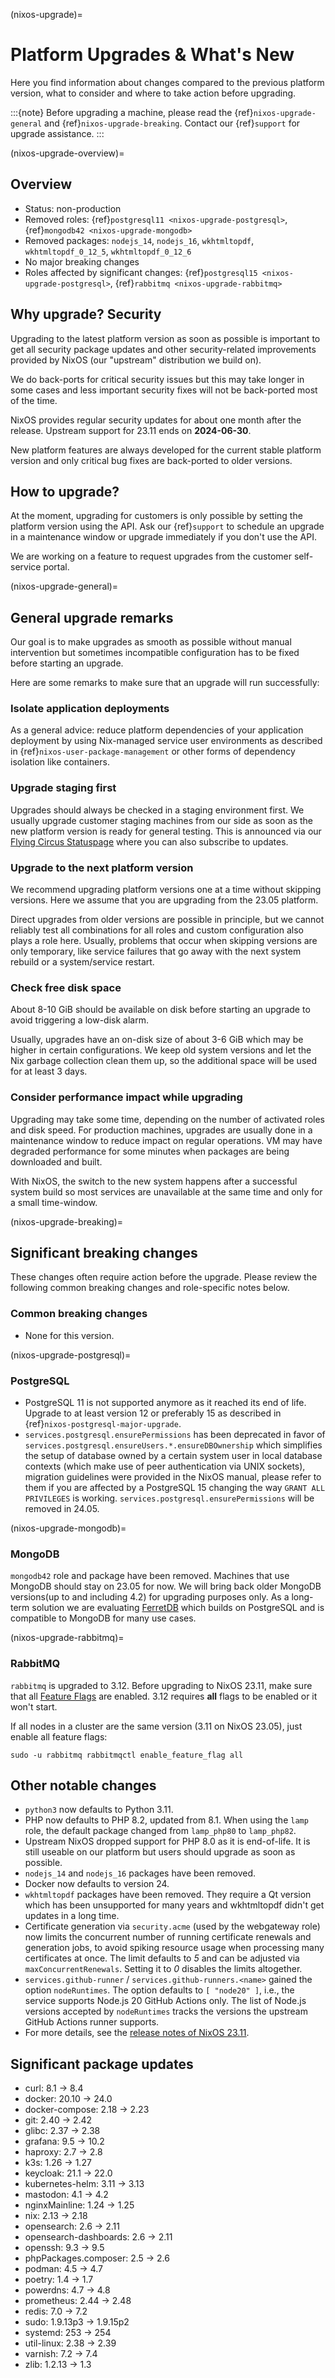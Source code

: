 (nixos-upgrade)=

# Platform Upgrades & What's New

Here you find information about changes compared to the previous platform
version, what to consider and where to take action before upgrading.

:::{note}
Before upgrading a machine, please read the {ref}`nixos-upgrade-general`
and {ref}`nixos-upgrade-breaking`.
Contact our {ref}`support` for upgrade assistance.
:::

(nixos-upgrade-overview)=

## Overview

- Status: non-production
- Removed roles: {ref}`postgresql11 <nixos-upgrade-postgresql>`, {ref}`mongodb42 <nixos-upgrade-mongodb>`
- Removed packages: `nodejs_14`, `nodejs_16`, `wkhtmltopdf`, `wkhtmltopdf_0_12_5`, `wkhtmltopdf_0_12_6`
- No major breaking changes
- Roles affected by significant changes:
  {ref}`postgresql15 <nixos-upgrade-postgresql>`,
  {ref}`rabbitmq <nixos-upgrade-rabbitmq>`


## Why upgrade? Security

Upgrading to the latest platform version as soon as possible is important to
get all security package updates and other security-related improvements
provided by NixOS (our "upstream" distribution we build on).

We do back-ports for critical security issues but this may take longer in some
cases and less important security fixes will not be back-ported most of the time.

NixOS provides regular security updates for about one month after the release.
Upstream support for 23.11 ends on **2024-06-30**.

New platform features are always developed for the current stable platform version
and only critical bug fixes are back-ported to older versions.


## How to upgrade?

At the moment, upgrading for customers is only possible by setting the
platform version using the API. Ask our {ref}`support` to schedule an
upgrade in a maintenance window or upgrade immediately if you don't use the
API.

We are working on a feature to request upgrades from the customer self-service
portal.

(nixos-upgrade-general)=

## General upgrade remarks

Our goal is to make upgrades as smooth as possible without manual intervention
but sometimes incompatible configuration has to be fixed before starting an
upgrade.

Here are some remarks to make sure that an upgrade will run successfully:

### Isolate application deployments

As a general advice: reduce platform dependencies of your application
deployment by using Nix-managed service user environments as described in
{ref}`nixos-user-package-management` or other forms of dependency isolation
like containers.

### Upgrade staging first

Upgrades should always be checked in a staging environment first. We usually
upgrade customer staging machines from our side as soon as the new platform
version is ready for general testing. This is announced via our
[Flying Circus Statuspage](https://status.flyingcircus.io) where you can
also subscribe to updates.

### Upgrade to the next platform version

We recommend upgrading platform versions one at a time without skipping
versions. Here we assume that you are upgrading from the 23.05 platform.

Direct upgrades from older versions are possible in principle, but we cannot
reliably test all combinations for all roles and custom configuration also
plays a role here. Usually, problems that occur when skipping versions are
only temporary, like service failures that go away with the next system
rebuild or a system/service restart.

### Check free disk space

About 8-10 GiB should be available on disk before starting an upgrade to avoid
triggering a low-disk alarm.

Usually, upgrades have an on-disk size of about 3-6 GiB which may be higher in
certain configurations. We keep old system versions and let the Nix garbage
collection clean them up, so the additional space will be used for at least 3
days.

### Consider performance impact while upgrading

Upgrading may take some time, depending on the number of activated roles and
disk speed. For production machines, upgrades are usually done in a
maintenance window to reduce impact on regular operations. VM may have
degraded performance for some minutes when packages are being downloaded and
built.

With NixOS, the switch to the new system happens after a successful system
build so most services are unavailable at the same time and only for a small
time-window.

(nixos-upgrade-breaking)=

## Significant breaking changes

These changes often require action before the upgrade. Please review the
following common breaking changes and role-specific notes below.

### Common breaking changes

- None for this version.


(nixos-upgrade-postgresql)=

### PostgreSQL

- PostgreSQL 11 is not supported anymore as it reached its end of life.
  Upgrade to at least version 12 or preferably 15 as described in
  {ref}`nixos-postgresql-major-upgrade`.
- `services.postgresql.ensurePermissions` has been deprecated in favor of
  `services.postgresql.ensureUsers.*.ensureDBOwnership` which simplifies the
  setup of database owned by a certain system user in local database
  contexts (which make use of peer authentication via UNIX sockets),
  migration guidelines were provided in the NixOS manual, please refer to
  them if you are affected by a PostgreSQL 15 changing the way `GRANT ALL
  PRIVILEGES` is working. `services.postgresql.ensurePermissions` will be
  removed in 24.05.

(nixos-upgrade-mongodb)=

### MongoDB

`mongodb42` role and package have been removed. Machines that use MongoDB
should stay on 23.05 for now. We will bring back older MongoDB versions(up to
and including 4.2) for upgrading purposes only. As a long-term solution we
are evaluating [FerretDB](https://www.ferretdb.com/) which builds on
PostgreSQL and is compatible to MongoDB for many use cases.

(nixos-upgrade-rabbitmq)=

### RabbitMQ

`rabbitmq` is upgraded to 3.12. Before upgrading to NixOS 23.11, make sure that all
[Feature Flags](https://www.rabbitmq.com/feature-flags.html) are enabled.
3.12 requires **all** flags to be enabled or it won't start.

If all nodes in a cluster are the same version (3.11 on NixOS 23.05),
just enable all feature flags:

```shell
sudo -u rabbitmq rabbitmqctl enable_feature_flag all
```

## Other notable changes

- `python3` now defaults to Python 3.11.
- PHP now defaults to PHP 8.2, updated from 8.1. When using the `lamp` role,
  the default package changed from `lamp_php80` to `lamp_php82`.
- Upstream NixOS dropped support for PHP 8.0 as it is end-of-life. It is still
  useable on our platform but users should upgrade as soon as possible.
- `nodejs_14` and `nodejs_16` packages have been removed.
- Docker now defaults to version 24.
- `wkhtmltopdf` packages have been removed. They require a Qt version which
  has been unsupported for many years and wkhtmltopdf didn't get updates in a
  long time.
- Certificate generation via `security.acme` (used by the webgateway role) now
  limits the concurrent number of running certificate renewals and generation
  jobs, to avoid spiking resource usage when processing many certificates at
  once. The limit defaults to *5* and can be adjusted via
  `maxConcurrentRenewals`. Setting it to *0* disables the limits altogether.
- `services.github-runner` / `services.github-runners.<name>` gained the
  option `nodeRuntimes`. The option defaults to `[ "node20" ]`, i.e., the
  service supports Node.js 20 GitHub Actions only. The list of Node.js
  versions accepted by `nodeRuntimes` tracks the versions the upstream GitHub
  Actions runner supports.
- For more details, see the
  [release notes of NixOS 23.11](https://nixos.org/manual/nixos/stable/release-notes.html#sec-release-23.11-notable-changes).


## Significant package updates

- curl: 8.1 -> 8.4
- docker: 20.10 -> 24.0
- docker-compose: 2.18 -> 2.23
- git: 2.40 -> 2.42
- glibc: 2.37 -> 2.38
- grafana: 9.5 -> 10.2
- haproxy: 2.7 -> 2.8
- k3s: 1.26 -> 1.27
- keycloak: 21.1 -> 22.0
- kubernetes-helm: 3.11 -> 3.13
- mastodon: 4.1 -> 4.2
- nginxMainline: 1.24 -> 1.25
- nix: 2.13 -> 2.18
- opensearch: 2.6 -> 2.11
- opensearch-dashboards: 2.6 -> 2.11
- openssh: 9.3 -> 9.5
- phpPackages.composer: 2.5 -> 2.6
- podman: 4.5 -> 4.7
- poetry: 1.4 -> 1.7
- powerdns: 4.7 -> 4.8
- prometheus: 2.44 -> 2.48
- redis: 7.0 -> 7.2
- sudo: 1.9.13p3 -> 1.9.15p2
- systemd: 253 -> 254
- util-linux: 2.38 -> 2.39
- varnish: 7.2 -> 7.4
- zlib: 1.2.13 -> 1.3
